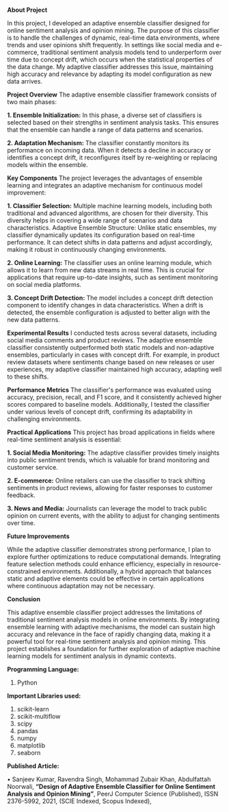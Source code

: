 **About Project**

In this project, I developed an adaptive ensemble classifier designed for online sentiment analysis and opinion mining. The purpose of this classifier is to handle the challenges of dynamic, real-time data environments, where trends and user opinions shift frequently. In settings like social media and e-commerce, traditional sentiment analysis models tend to underperform over time due to concept drift, which occurs when the statistical properties of the data change. My adaptive classifier addresses this issue, maintaining high accuracy and relevance by adapting its model configuration as new data arrives.

**Project Overview**
The adaptive ensemble classifier framework consists of two main phases:

**1. Ensemble Initialization:** In this phase, a diverse set of classifiers is selected based on their strengths in sentiment analysis tasks. This ensures that the ensemble can handle a range of data patterns and scenarios.

**2. Adaptation Mechanism:** The classifier constantly monitors its performance on incoming data. When it detects a decline in accuracy or identifies a concept drift, it reconfigures itself by re-weighting or replacing models within the ensemble.

**Key Components**
The project leverages the advantages of ensemble learning and integrates an adaptive mechanism for continuous model improvement:

**1. Classifier Selection:** Multiple machine learning models, including both traditional and advanced algorithms, are chosen for their diversity. This diversity helps in covering a wide range of scenarios and data characteristics.
Adaptive Ensemble Structure: Unlike static ensembles, my classifier dynamically updates its configuration based on real-time performance. It can detect shifts in data patterns and adjust accordingly, making it robust in continuously changing environments.

**2. Online Learning:** The classifier uses an online learning module, which allows it to learn from new data streams in real time. This is crucial for applications that require up-to-date insights, such as sentiment monitoring on social media platforms.

**3. Concept Drift Detection:** The model includes a concept drift detection component to identify changes in data characteristics. When a drift is detected, the ensemble configuration is adjusted to better align with the new data patterns.

**Experimental Results**
I conducted tests across several datasets, including social media comments and product reviews. The adaptive ensemble classifier consistently outperformed both static models and non-adaptive ensembles, particularly in cases with concept drift. For example, in product review datasets where sentiments change based on new releases or user experiences, my adaptive classifier maintained high accuracy, adapting well to these shifts.

**Performance Metrics**
The classifier's performance was evaluated using accuracy, precision, recall, and F1 score, and it consistently achieved higher scores compared to baseline models. Additionally, I tested the classifier under various levels of concept drift, confirming its adaptability in challenging environments.

**Practical Applications**
This project has broad applications in fields where real-time sentiment analysis is essential:

**1. Social Media Monitoring:** The adaptive classifier provides timely insights into public sentiment trends, which is valuable for brand monitoring and customer service.

**2. E-commerce:** Online retailers can use the classifier to track shifting sentiments in product reviews, allowing for faster responses to customer feedback.

**3. News and Media:** Journalists can leverage the model to track public opinion on current events, with the ability to adjust for changing sentiments over time.

**Future Improvements**

While the adaptive classifier demonstrates strong performance, I plan to explore further optimizations to reduce computational demands. Integrating feature selection methods could enhance efficiency, especially in resource-constrained environments. Additionally, a hybrid approach that balances static and adaptive elements could be effective in certain applications where continuous adaptation may not be necessary.

**Conclusion**

This adaptive ensemble classifier project addresses the limitations of traditional sentiment analysis models in online environments. By integrating ensemble learning with adaptive mechanisms, the model can sustain high accuracy and relevance in the face of rapidly changing data, making it a powerful tool for real-time sentiment analysis and opinion mining. This project establishes a foundation for further exploration of adaptive machine learning models for sentiment analysis in dynamic contexts.

**Programming Language:**

  1. Python
     
**Important Libraries used:** 

  1. scikit-learn
  2. scikit-multiflow
  3. scipy
  4. pandas
  5. numpy
  6. matplotlib
  7. seaborn

**Published Article:**

•	Sanjeev Kumar, Ravendra Singh, Mohammad Zubair Khan, Abdulfattah Noorwali, **“Design of Adaptive Ensemble Classifier for Online Sentiment Analysis and Opinion Mining”**, PeerJ Computer Science (Published), ISSN 2376-5992, 2021, (SCIE Indexed, Scopus Indexed), 
